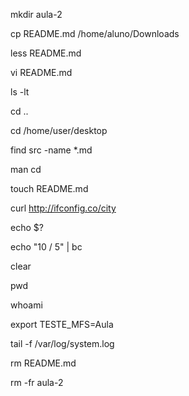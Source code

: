 mkdir aula-2

cp README.md /home/aluno/Downloads

less README.md

vi README.md

ls -lt

cd ..

cd /home/user/desktop

find src -name *.md

man cd

touch README.md

curl http://ifconfig.co/city

echo $?

echo "10 / 5" | bc

clear

pwd

whoami

export TESTE_MFS=Aula

tail -f /var/log/system.log

rm README.md

rm -fr aula-2

